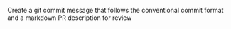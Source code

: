 Create a git commit message that follows the conventional commit format and a markdown PR description for review
